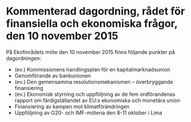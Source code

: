 # Kommenterad dagordning, rådet för finansiella och ekonomiska frågor, den 10 november 2015

På Ekofinrådets möte den 10 november 2015 finns följande punkter på dagordningen:

* (ev.) Kommissionens handlingsplan för en kapitalmarknadsunion
* Genomförande av bankunionen
* (ev.) Den gemensamma resolutionsmekanismen – överbryggande finansiering
* (ev.) Ekonomisk styrning och uppföljning av de fem ordförandenas rapport om färdigställandet av EU:s ekonomiska och monetära union
* Finansiering av kampen mot klimatförändringen
* Uppföljning av G20- och IMF-mötena den 8-11 oktober i Lima
